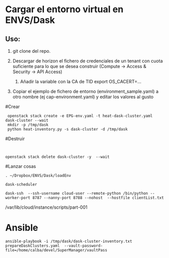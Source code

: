 # Cargar el entorno virtual en ENVS/Dask

## Uso:
1. git clone del repo.
2. Descargar de horizon el fichero de credenciales de un tenant con cuota suficiente para lo que se desea construir
(Compute -> Access & Security -> API Access)
    1. Añadir la variable con la CA de TID export OS_CACERT=...

2. Copiar el ejemplo de fichero de entorno (environment_sample.yaml) a otro nombre (ej cap-environment.yaml) y editar los valores al gusto

#Crear
~~~
 openstack stack create -e EPG-env.yaml -t heat-dask-cluster.yaml dask-cluster --wait
 mkdir -p /tmp/dask
 python heat-inventory.py -s dask-cluster -d /tmp/dask
~~~

#Destruir
~~~


openstack stack delete dask-cluster -y  --wait

~~~


#Lanzar cosas
~~~
. ~/Dropbox/ENVS/Dask/loadEnv

dask-scheduler

dask-ssh  --ssh-username cloud-user --remote-python /bin/python --worker-port 8787 --nanny-port 8788 --nohost  --hostfile clientList.txt

~~~

/var/lib/cloud/instance/scripts/part-001

# Ansible
~~~
ansible-playbook -i /tmp/dask/dask-cluster-inventory.txt prepareDaskClusters.yaml  --vault-password-file=/home/calba/devel/SuperManager/vaultPass

~~~ 


